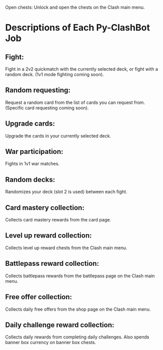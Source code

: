 Open chests:
Unlock and open the chests on the Clash main menu.

# Descriptions of Each Py-ClashBot Job

## Fight:
Fight in a 2v2 quickmatch with the currently selected deck, or fight with a random deck.
(1v1 mode fighting coming soon).

## Random requesting:
Request a random card from the list of cards you can request from. 
(Specific card requesting coming soon).

## Upgrade cards:
Upgrade the cards in your currently selected deck.

## War participation:
Fights in 1v1 war matches.

## Random decks:
Randomizes your deck (slot 2 is used) between each fight.

## Card mastery collection:
Collects card mastery rewards from the card page.

## Level up reward collection:
Collects level up reward chests from the Clash main menu.

## Battlepass reward collection:
Collects battlepass rewards from the battlepass page on the Clash main menu.

## Free offer collection:
Collects daily free offers from the shop page on the Clash main menu.

## Daily challenge reward collection:
Collects daily rewards from completing daily challenges. Also spends banner box currency on banner box chests.





